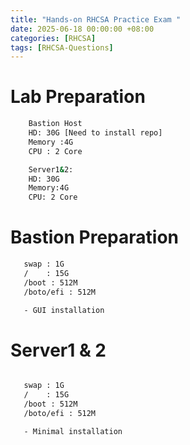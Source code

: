 ```yaml
---
title: "Hands-on RHCSA Practice Exam "
date: 2025-06-18 00:00:00 +08:00
categories: [RHCSA]
tags: [RHCSA-Questions]
---
```


# Lab Preparation 

```bash 
    Bastion Host 
    HD: 30G [Need to install repo]
    Memory :4G 
    CPU : 2 Core 

    Server1&2:
    HD: 30G 
    Memory:4G
    CPU: 2 Core 
```

# Bastion Preparation 

```bash
   swap : 1G
   /    : 15G
   /boot : 512M
   /boto/efi : 512M 

   - GUI installation 
```

# Server1 & 2 
```bash 

   swap : 1G
   /    : 15G
   /boot : 512M
   /boto/efi : 512M 

   - Minimal installation 
```

    

